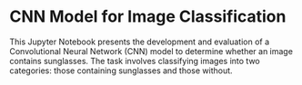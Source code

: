# CNN Model for Image Classification

This Jupyter Notebook presents the development and evaluation of a Convolutional Neural Network (CNN) model to determine whether an image contains sunglasses. The task involves classifying images into two categories: those containing sunglasses and those without.
